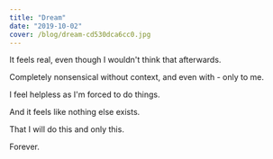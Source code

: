 ```yaml
---
title: "Dream"
date: "2019-10-02"
cover: /blog/dream-cd530dca6cc0.jpg
---
```


It feels real, even though I wouldn't think that afterwards.

Completely nonsensical without context, and even with - only to me.

I feel helpless as I'm forced to do things.

And it feels like nothing else exists.

That I will do this and only this.

Forever.
